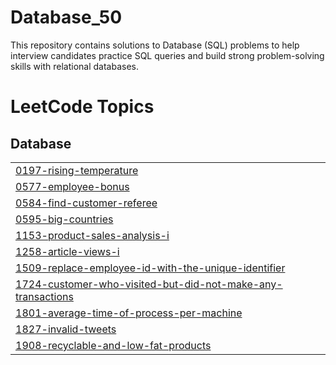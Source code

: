 # Database_50
This repository contains solutions to Database (SQL) problems to help  interview candidates practice SQL queries and build strong problem-solving skills with relational databases.

<!---LeetCode Topics Start-->
# LeetCode Topics
## Database
|  |
| ------- |
| [0197-rising-temperature](https://github.com/Sumit19dhama/Database_50/tree/master/0197-rising-temperature) |
| [0577-employee-bonus](https://github.com/Sumit19dhama/Database_50/tree/master/0577-employee-bonus) |
| [0584-find-customer-referee](https://github.com/Sumit19dhama/Database_50/tree/master/0584-find-customer-referee) |
| [0595-big-countries](https://github.com/Sumit19dhama/Database_50/tree/master/0595-big-countries) |
| [1153-product-sales-analysis-i](https://github.com/Sumit19dhama/Database_50/tree/master/1153-product-sales-analysis-i) |
| [1258-article-views-i](https://github.com/Sumit19dhama/Database_50/tree/master/1258-article-views-i) |
| [1509-replace-employee-id-with-the-unique-identifier](https://github.com/Sumit19dhama/Database_50/tree/master/1509-replace-employee-id-with-the-unique-identifier) |
| [1724-customer-who-visited-but-did-not-make-any-transactions](https://github.com/Sumit19dhama/Database_50/tree/master/1724-customer-who-visited-but-did-not-make-any-transactions) |
| [1801-average-time-of-process-per-machine](https://github.com/Sumit19dhama/Database_50/tree/master/1801-average-time-of-process-per-machine) |
| [1827-invalid-tweets](https://github.com/Sumit19dhama/Database_50/tree/master/1827-invalid-tweets) |
| [1908-recyclable-and-low-fat-products](https://github.com/Sumit19dhama/Database_50/tree/master/1908-recyclable-and-low-fat-products) |
<!---LeetCode Topics End-->